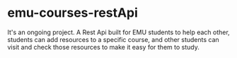 # emu-courses-restApi

It's an ongoing project. A Rest Api built for EMU students to help each other, students can add resources to a specific course, and other students 
can visit and check those resources to make it easy for them to study.
